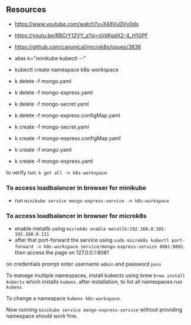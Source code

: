 ## Resources

- https://www.youtube.com/watch?v=X48VuDVv0do
- https://youtu.be/RRCrY12VY_s?si=sVdKgdX2-4_H1GPF
- https://github.com/canonical/microk8s/issues/3836

- alias k="minikube kubectl --"
- kubectl create namespace k8s-workspace

- k delete -f mongo.yaml
- k delete -f mongo-express.yaml
- k delete -f mongo-secret.yaml
- k delete -f mongo-express.configMap.yaml

- k create -f mongo-secret.yaml
- k create -f mongo-express.configMap.yaml
- k create -f mongo.yaml
- k create -f mongo-express.yaml

to verify run: `k get all -n k8s-workspace`

### To access loadbalancer in browser for minikube

- run `minikube service mongo-express-service -n k8s-workspace`

### To access loadbalancer in browser for microk8s

- enable metallb using `microk8s enable metallb:192.168.0.105-192.168.0.111`
- after that port-forward the service using `sudo microk8s kubectl port-forward -n k8s-workspace service/mongo-express-service 8081:8081`. then access the page on 127.0.0.1:8081

on credentials prompt enter username `admin` and password `pass`

To manage multiple namespaces, install kubectx using brew `brew install kubectx` which installs `kubens`. after installation, to list all namespaces run `kubens`

To change a namespace `kubens k8s-workspace`.

Now running `minikube service mongo-express-service` without providing namespace should work fine.
